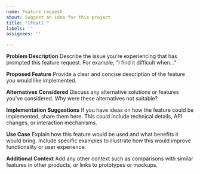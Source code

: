 ```yaml
---
name: Feature request
about: Suggest an idea for this project
title: "[Feat] "
labels: ''
assignees: ''

---
```


**Problem Description**
Describe the issue you're experiencing that has prompted this feature request. For example, "I find it difficult when..."

**Proposed Feature**
Provide a clear and concise description of the feature you would like implemented.

**Alternatives Considered**
Discuss any alternative solutions or features you've considered. Why were these alternatives not suitable?

**Implementation Suggestions**
If you have ideas on how the feature could be implemented, share them here. This could include technical details, API changes, or interaction mechanisms.

**Use Case**
Explain how this feature would be used and what benefits it would bring. Include specific examples to illustrate how this would improve functionality or user experience.

**Additional Context**
Add any other context such as comparisons with similar features in other products, or links to prototypes or mockups.